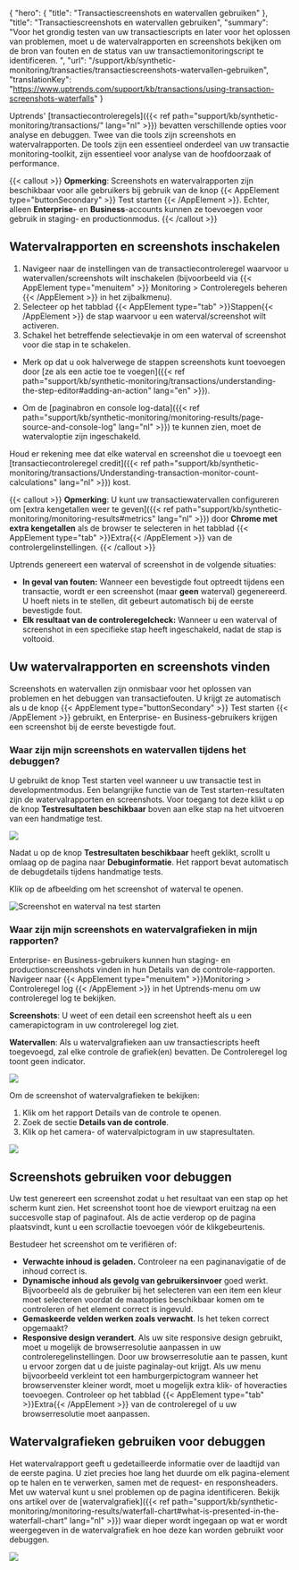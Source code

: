 {
  "hero": {
    "title": "Transactiescreenshots en watervallen gebruiken"
  },
  "title": "Transactiescreenshots en watervallen gebruiken",
  "summary": "Voor het grondig testen van uw transactiescripts en later voor het oplossen van problemen, moet u de watervalrapporten en screenshots bekijken om de bron van fouten en de status van uw transactiemonitoringscript te identificeren. ",
  "url": "/support/kb/synthetic-monitoring/transacties/transactiescreenshots-watervallen-gebruiken",
  "translationKey": "https://www.uptrends.com/support/kb/transactions/using-transaction-screenshots-waterfalls"
}

Uptrends' [transactiecontroleregels]({{< ref path="support/kb/synthetic-monitoring/transactions/" lang="nl" >}}) bevatten verschillende opties voor analyse en debuggen. Twee van die tools zijn screenshots en watervalrapporten. De tools zijn een essentieel onderdeel van uw transactie monitoring-toolkit, zijn essentieel voor analyse van de hoofdoorzaak of performance. 

{{< callout >}}
**Opmerking**: Screenshots en watervalrapporten zijn beschikbaar voor alle gebruikers bij gebruik van de knop {{< AppElement type="buttonSecondary" >}} Test starten {{< /AppElement >}}. Echter, alleen **Enterprise-** en **Business**-accounts kunnen ze toevoegen voor gebruik in staging- en productionmodus.
{{< /callout >}}

## Watervalrapporten en screenshots inschakelen

1.   Navigeer naar de instellingen van de transactiecontroleregel waarvoor u watervallen/screenshots wilt inschakelen (bijvoorbeeld via {{< AppElement type="menuitem" >}} Monitoring > Controleregels beheren {{< /AppElement >}} in het zijbalkmenu).
2.   Selecteer op het tabblad {{< AppElement type="tab" >}}Stappen{{< /AppElement >}} de stap waarvoor u een waterval/screenshot wilt activeren.
3.   Schakel het betreffende selectievakje in om een waterval of screenshot voor die stap in te schakelen. 

  -  Merk op dat u ook halverwege de stappen screenshots kunt toevoegen door [ze als een actie toe te voegen]({{< ref path="support/kb/synthetic-monitoring/transactions/understanding-the-step-editor#adding-an-action" lang="en" >}}).

  - Om de [paginabron en console log-data]({{< ref path="support/kb/synthetic-monitoring/monitoring-results/page-source-and-console-log" lang="nl" >}}) te kunnen zien, moet de watervaloptie zijn ingeschakeld.
  
Houd er rekening mee dat elke waterval en screenshot die u toevoegt een [transactiecontroleregel credit]({{< ref path="support/kb/synthetic-monitoring/transactions/Understanding-transaction-monitor-count-calculations" lang="nl" >}}) kost.

{{< callout >}}
**Opmerking**: U kunt uw transactiewatervallen configureren om [extra kengetallen weer te geven]({{< ref path="support/kb/synthetic-monitoring/monitoring-results#metrics" lang="nl" >}}) door **Chrome met extra kengetallen** als de browser te selecteren in het tabblad {{< AppElement type="tab" >}}Extra{{< /AppElement >}} van de controlergelinstellingen.
{{< /callout >}}


Uptrends genereert een waterval of screenshot in de volgende situaties:

-   **In geval van fouten:** Wanneer een bevestigde fout optreedt tijdens een transactie, wordt er een screenshot (maar **geen** waterval) gegenereerd. U hoeft niets in te stellen, dit gebeurt automatisch bij de eerste bevestigde fout.
-   **Elk resultaat van de controleregelcheck:** Wanneer u een waterval of screenshot in een specifieke stap heeft ingeschakeld, nadat de stap is voltooid.

## Uw watervalrapporten en screenshots vinden

Screenshots en watervallen zijn onmisbaar voor het oplossen van problemen en het debuggen van transactiefouten. U krijgt ze automatisch als u de knop {{< AppElement type="buttonSecondary" >}} Test starten {{< /AppElement >}} gebruikt, en Enterprise- en Business-gebruikers krijgen een screenshot bij de eerste bevestigde fout.

### Waar zijn mijn screenshots en watervallen tijdens het debuggen?

U gebruikt de knop Test starten veel wanneer u uw transactie test in developmentmodus. Een belangrijke functie van de Test starten-resultaten zijn de watervalrapporten en screenshots. Voor toegang tot deze klikt u op de knop
 **Testresultaten beschikbaar** boven aan elke stap na het uitvoeren van een handmatige test.

![](/img/content/5e8923ca-fa6e-44ad-a8ef-02c744d36adb.png)

Nadat u op de knop **Testresultaten beschikbaar** heeft geklikt, scrollt u omlaag op de pagina naar **Debuginformatie**. Het rapport bevat automatisch de debugdetails tijdens handmatige tests.

Klik op de afbeelding om het screenshot of waterval te openen.

![Screenshot en waterval na test starten](/img/content/scr-waterfall-screenshot-after-test-now.min.png)

### Waar zijn mijn screenshots en watervalgrafieken in mijn rapporten?

Enterprise- en Business-gebruikers kunnen hun staging- en productionscreenshots vinden in hun Details van de controle-rapporten. Navigeer naar {{< AppElement type="menuitem" >}}Monitoring > Controleregel log {{< /AppElement >}} in het Uptrends-menu om uw controleregel log te bekijken.

**Screenshots**: U weet of een detail een screenshot heeft als u een camerapictogram in uw controleregel log ziet.

**Watervallen**: Als u watervalgrafieken aan uw transactiescripts heeft toegevoegd, zal elke controle de grafiek(en) bevatten. De Controleregel log toont geen indicator.

![](/img/content/f7f72770-69e4-4f8b-8b34-ed7c6a09848b.png) 

Om de screenshot of watervalgrafieken te bekijken: 

1. Klik om het rapport Details van de controle te openen.
2. Zoek de sectie **Details van de controle**.
3. Klik op het camera- of watervalpictogram in uw stapresultaten.

![](/img/content/70d49d55-56e4-4989-9259-1bea703b0bb3.png) 

## Screenshots gebruiken voor debuggen

Uw test genereert een screenshot zodat u het resultaat van een stap op het scherm kunt zien. Het screenshot toont hoe de viewport eruitzag na een succesvolle stap of paginafout. Als de actie verderop op de pagina plaatsvindt, kunt u een scrollactie toevoegen vóór de klikgebeurtenis.

Bestudeer het screenshot om te verifiëren of:

-   **Verwachte inhoud is geladen.** Controleer na een paginanavigatie of de inhoud correct is.
-   **Dynamische inhoud als gevolg van gebruikersinvoer** goed werkt. Bijvoorbeeld als de gebruiker bij het selecteren van een item een kleur moet selecteren voordat de maatopties beschikbaar komen om te controleren of het element correct is ingevuld.
-   **Gemaskeerde velden werken zoals verwacht**. Is het teken correct opgemaakt?
-   **Responsive design verandert**. Als uw site responsive design gebruikt, moet u mogelijk de browserresolutie aanpassen in uw controleregelinstellingen. Door uw browserresolutie aan te passen, kunt u ervoor zorgen dat u de juiste paginalay-out krijgt. Als uw menu bijvoorbeeld verkleint tot een hamburgerpictogram wanneer het browservenster kleiner wordt, moet u mogelijk extra klik- of hoveracties toevoegen. Controleer op het tabblad {{< AppElement type="tab" >}}Extra{{< /AppElement >}} van de controleregel of u uw browserresolutie moet aanpassen.

## Watervalgrafieken gebruiken voor debuggen

Het watervalrapport geeft u gedetailleerde informatie over de laadtijd van de eerste pagina. U ziet precies hoe lang het duurde om elk pagina-element op te halen en te verwerken, samen met de request- en responsheaders. Met uw waterval kunt u snel problemen op de pagina identificeren. Bekijk ons artikel over de [watervalgrafiek]({{< ref path="support/kb/synthetic-monitoring/monitoring-results/waterfall-chart#what-is-presented-in-the-waterfall-chart" lang="nl" >}}) waar dieper wordt ingegaan op wat er wordt weergegeven in de watervalgrafiek en hoe deze kan worden gebruikt voor debuggen. 

![](/img/content/d4dee11f-d9f9-464c-a988-4d0c4254100b.png)


